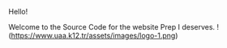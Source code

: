 Hello!

Welcome to the Source Code for the website Prep I deserves. 
!(https://www.uaa.k12.tr/assets/images/logo-1.png)
